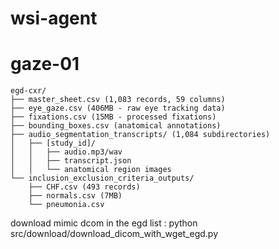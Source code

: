 # wsi-agent
# gaze-01

```
egd-cxr/
├── master_sheet.csv (1,083 records, 59 columns)
├── eye_gaze.csv (406MB - raw eye tracking data)
├── fixations.csv (15MB - processed fixations)
├── bounding_boxes.csv (anatomical annotations)
├── audio_segmentation_transcripts/ (1,084 subdirectories)
│   ├── [study_id]/
│   │   ├── audio.mp3/wav
│   │   ├── transcript.json
│   │   └── anatomical region images
└── inclusion_exclusion_criteria_outputs/
    ├── CHF.csv (493 records)
    ├── normals.csv (7MB)
    └── pneumonia.csv 
``` 
download mimic dcom in the egd list : 
    python src/download/download_dicom_with_wget_egd.py 

